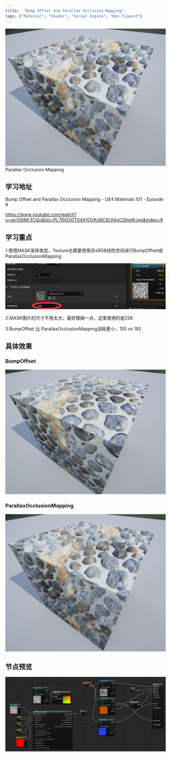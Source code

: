 ```yaml
---
title:  "Bump Offset and Parallax Occlusion Mapping"
tags: ["Material", "Shader", "Unreal Engine", "Ben Cloward"]
---
```


![ParallaxOcclusionMapping](/img/blog_img/BenClowardMaterial/03/ParallaxOcclusionMapping.png) <br/>
Parallax Occlusion Mapping
<!--truncate-->

## 学习地址
Bump Offset and Parallax Occlusion Mapping - UE4 Materials 101 - Episode 8

https://www.youtube.com/watch?v=wc0StMr3CQo&list=PL78XDi0TS4lFlOVKsNC6LR4sCQhetKJqs&index=9

## 学习重点

1.使用MASK采样类型，Texture也需要使用非sRGB线性空间进行BumpOffset或ParallaxOcclusionMapping

![mask](/img/blog_img/BenClowardMaterial/03/mask.png)

2.MASK图片的尺寸不用太大，最好模糊一点，这里使用的是256

3.BumpOffset 比 ParallaxOcclusionMapping消耗更小，155 vs 192

## 具体效果
### BumpOffset
![BumpOffset](/img/blog_img/BenClowardMaterial/03/BumpOffset.png)

### ParallaxOcclusionMapping
![ParallaxOcclusionMapping](/img/blog_img/BenClowardMaterial/03/ParallaxOcclusionMapping.png)


## 节点预览
![节点全图](/img/blog_img/BenClowardMaterial/03/result_all_node.png)